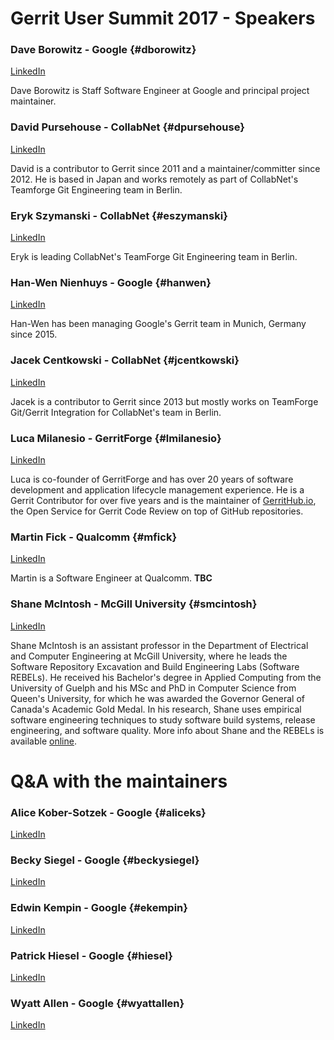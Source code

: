 # Gerrit User Summit 2017 - Speakers

### Dave Borowitz - Google {#dborowitz}

[LinkedIn](https://www.linkedin.com/in/dborowitz/)

Dave Borowitz is Staff Software Engineer at Google and principal
project maintainer.

### David Pursehouse - CollabNet {#dpursehouse}

[LinkedIn](https://www.linkedin.com/in/davidpursehouse/)

David is a contributor to Gerrit since 2011 and a maintainer/committer
since 2012. He is based in Japan and works remotely as part of
CollabNet's Teamforge Git Engineering team in Berlin.

### Eryk Szymanski - CollabNet {#eszymanski}

[LinkedIn](https://www.linkedin.com/in/eryk-szymanski-94b92ba/)

Eryk is leading CollabNet's TeamForge Git Engineering team in Berlin.

### Han-Wen Nienhuys - Google {#hanwen}

[LinkedIn](https://de.linkedin.com/in/han-wen-nienhuys-794735/)

Han-Wen has been managing Google's Gerrit team in Munich, Germany since 2015.


### Jacek Centkowski - CollabNet {#jcentkowski}

[LinkedIn](https://www.linkedin.com/in/jcentkowski/)

Jacek is a contributor to Gerrit since 2013 but mostly works on
TeamForge Git/Gerrit Integration for CollabNet's team in Berlin.

### Luca Milanesio - GerritForge {#lmilanesio}

[LinkedIn](https://www.linkedin.com/in/lucamilanesio/)

Luca is co-founder of GerritForge and has over 20 years of software development
and application lifecycle management experience.
He is a Gerrit Contributor for over five years and is the maintainer
of [GerritHub.io](https://gerrithub.io), the Open Service for Gerrit Code Review
on top of GitHub repositories.

### Martin Fick - Qualcomm {#mfick}

[LinkedIn](https://www.linkedin.com/in/martin-fick-8637611/)

Martin is a Software Engineer at Qualcomm.
__TBC__

### Shane McIntosh - McGill University {#smcintosh}

[LinkedIn](https://www.linkedin.com/in/shane-mcintosh-94a6971b/)

Shane McIntosh is an assistant professor in the Department of Electrical and
Computer Engineering at McGill University, where he leads the Software
Repository Excavation and Build Engineering Labs (Software REBELs). He received
his Bachelor's degree in Applied Computing from the University of Guelph and
his MSc and PhD in Computer Science from Queen's University, for which he was
awarded the Governor General of Canada's Academic Gold Medal. In his research,
Shane uses empirical software engineering techniques to study software build
systems, release engineering, and software quality. More info about Shane and
the REBELs is available [online](http://rebels.ece.mcgill.ca/).

# Q&A with the maintainers

### Alice Kober-Sotzek - Google {#aliceks}

[LinkedIn](https://www.linkedin.com/in/alice-kober-sotzek-23024133/)

### Becky Siegel - Google {#beckysiegel}

[LinkedIn](https://www.linkedin.com/in/rebeccasiegel/)

### Edwin Kempin - Google {#ekempin}

[LinkedIn](https://www.linkedin.com/in/edwin-kempin-215234b4/)

### Patrick Hiesel - Google {#hiesel}

[LinkedIn](https://www.linkedin.com/in/patrickhiesel/)

### Wyatt Allen - Google {#wyattallen}

[LinkedIn](https://www.linkedin.com/in/wyatt-allen-02547922/)
